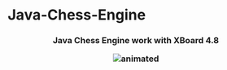 # Java-Chess-Engine
<h3 align="center">Java Chess Engine work with XBoard 4.8

<p align="center">
  <img src="https://github.com/SergiuBabin/Java-Chess-Engine/blob/main/SS_Parties_Fairy_Max5.0/chess.gif" alt="animated" />
</p>
